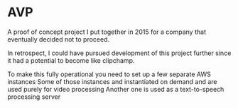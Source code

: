 # AVP
A proof of concept project I put together in 2015 for a company that eventually decided not to proceed.

In retrospect, I could have pursued development of this project further since it had a potential to become like clipchamp.

To make this fully operational you need to set up a few separate AWS instances
Some of those instances and instantiated on demand and are used purely for video processing 
Another one is used as a text-to-speech processing server
